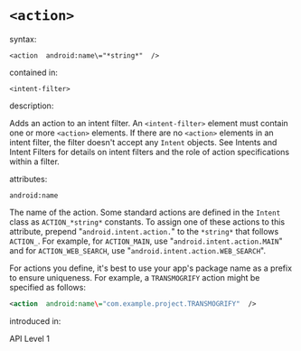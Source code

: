# `<action>`

syntax:

`<action  android:name\="*string*"  />`

contained in:

`<intent-filter>`

description:

Adds an action to an intent filter. An `<intent-filter>` element must contain one or more `<action>` elements. If there are no `<action>` elements in an intent filter, the filter doesn't accept any `Intent` objects. See Intents and Intent Filters for details on intent filters and the role of action specifications within a filter.

attributes:

`android:name`

The name of the action. Some standard actions are defined in the `Intent` class as `ACTION_*string*` constants. To assign one of these actions to this attribute, prepend "`android.intent.action.`" to the `*string*` that follows `ACTION_`. For example, for `ACTION_MAIN`, use "`android.intent.action.MAIN`" and for `ACTION_WEB_SEARCH`, use "`android.intent.action.WEB_SEARCH`".

For actions you define, it's best to use your app's package name as a prefix to ensure uniqueness. For example, a `TRANSMOGRIFY` action might be specified as follows:

```xml
<action  android:name\="com.example.project.TRANSMOGRIFY"  />
```
introduced in:

API Level 1